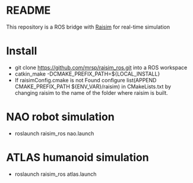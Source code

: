 # README
 This repository is a ROS bridge with [Raisim](www.raisim.com) for real-time simulation

# Install
* git clone https://github.com/mrsp/raisim_ros.git into a ROS workspace
* catkin_make -DCMAKE_PREFIX_PATH=${LOCAL_INSTALL}
* If raisimConfig.cmake is not Found configure list(APPEND CMAKE_PREFIX_PATH ${ENV_VAR}/raisim) in CMakeLists.txt by changing raisim to the name of the folder where raisim is built.

# NAO robot simulation
* roslaunch raisim_ros nao.launch
# ATLAS humanoid simulation
* roslaunch raisim_ros atlas.launch 
